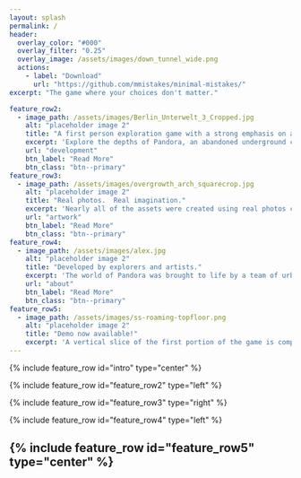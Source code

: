 ```yaml
---
layout: splash
permalink: /
header:
  overlay_color: "#000"
  overlay_filter: "0.25"
  overlay_image: /assets/images/down_tunnel_wide.png 
  actions:
    - label: "Download"
      url: "https://github.com/mmistakes/minimal-mistakes/"
excerpt: "The game where your choices don't matter."

feature_row2:
  - image_path: /assets/images/Berlin_Unterwelt_3_Cropped.jpg
    alt: "placeholder image 2"
    title: "A first person exploration game with a strong emphasis on atmosphere."
    excerpt: 'Explore the depths of Pandora, an abandoned underground city where memories cling to life.'
    url: "development"
    btn_label: "Read More"
    btn_class: "btn--primary"
feature_row3:
  - image_path: /assets/images/overgrowth_arch_squarecrop.jpg
    alt: "placeholder image 2"
    title: "Real photos.  Real imagination."
    excerpt: 'Nearly all of the assets were created using real photos collected by the development team of abandoned locations all around the world.'
    url: "artwork"
    btn_label: "Read More"
    btn_class: "btn--primary"
feature_row4:
  - image_path: /assets/images/alex.jpg
    alt: "placeholder image 2"
    title: "Developed by explorers and artists."
    excerpt: 'The world of Pandora was brought to life by a team of urban explorers with backgrounds in engineering, art, and music composition.'
    url: "about"
    btn_label: "Read More"
    btn_class: "btn--primary"
feature_row5:
  - image_path: /assets/images/ss-roaming-topfloor.png
    alt: "placeholder image 2"
    title: "Demo now available!"
    excerpt: 'A vertical slice of the first portion of the game is complete.  Shoot me an email (contact info on the left) if you are interested in playing it!'
---
```


{% include feature_row id="intro" type="center" %}

{% include feature_row id="feature_row2" type="left" %}

{% include feature_row id="feature_row3" type="right" %}

{% include feature_row id="feature_row4" type="left" %}

{% include feature_row id="feature_row5" type="center" %}
---